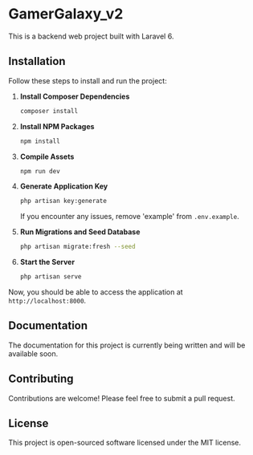 # GamerGalaxy_v2


This is a backend web project built with Laravel 6.

## Installation

Follow these steps to install and run the project:

1. **Install Composer Dependencies**
    ```bash
    composer install
    ```

2. **Install NPM Packages**
    ```bash
    npm install
    ```

3. **Compile Assets**
    ```bash
    npm run dev
    ```

4. **Generate Application Key**
    ```bash
    php artisan key:generate
    ```
    If you encounter any issues, remove 'example' from `.env.example`.

5. **Run Migrations and Seed Database**
    ```bash
    php artisan migrate:fresh --seed
    ```

6. **Start the Server**
    ```bash
    php artisan serve
    ```

Now, you should be able to access the application at `http://localhost:8000`.

## Documentation

The documentation for this project is currently being written and will be available soon.

## Contributing

Contributions are welcome! Please feel free to submit a pull request.

## License

This project is open-sourced software licensed under the MIT license.


